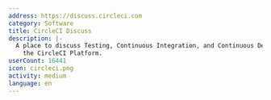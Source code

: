 ```yaml
---
address: https://discuss.circleci.com
category: Software
title: CircleCI Discuss
description: |-
  A place to discuss Testing, Continuous Integration, and Continuous Delivery using
    the CircleCI Platform.
userCount: 16441
icon: circleci.png
activity: medium
language: en
---
```

